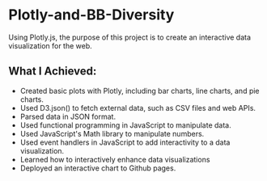 # Plotly-and-BB-Diversity
Using Plotly.js, the purpose of this project is to create an interactive data visualization for the web.

## What I Achieved:
- Created basic plots with Plotly, including bar charts, line charts, and pie charts.
- Used D3.json() to fetch external data, such as CSV files and web APIs.
- Parsed data in JSON format.
- Used functional programming in JavaScript to manipulate data.
- Used JavaScript's Math library to manipulate numbers.
- Used event handlers in JavaScript to add interactivity to a data visualization.
- Learned how to interactively enhance data visualizations
- Deployed an interactive chart to Github pages.

